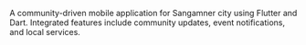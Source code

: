 A community-driven mobile application for Sangamner city using Flutter and Dart. Integrated features
include community updates, event notifications, and local services.
